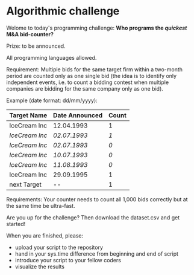 # Algorithmic challenge

Welome to today's programming challenge: **Who programs the *quickest* M&A bid-counter?**

Prize: to be announced.

All programming languages allowed.

Requirement:
Multiple bids for the same target firm within a two-month period are counted only as one single bid (the idea is to identify only independent events, i.e. to count a bidding contest when multiple companies are bidding for the same company only as one bid).

Example (date format: dd/mm/yyyy):

Target Name | Date Announced | Count
------------|----------------|------
IceCream Inc | 12.04.1993 | 1
*IceCream Inc* | *02.07.1993* | *1*
*IceCream Inc* | *02.07.1993* | *0*
*IceCream Inc* | *10.07.1993* | *0*
*IceCream Inc* | *11.08.1993* | *0*
IceCream Inc | 29.09.1995 | 1
next Target  | -- | 1


Requirements:
Your counter needs to count all 1,000 bids correctly but at the same time be ultra-fast. 

Are you up for the challenge? Then download the dataset.csv and get started!

When you are finished, please:
- upload your script to the repository
- hand in your sys.time difference from beginning and end of script
- introduce your script to your fellow coders 
- visualize the results
